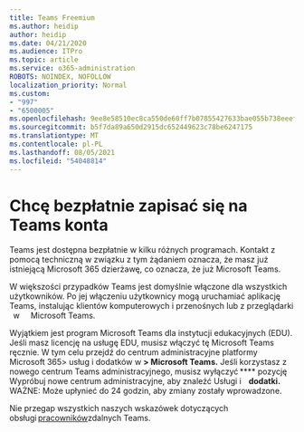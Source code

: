 ```yaml
---
title: Teams Freemium
ms.author: heidip
author: heidip
ms.date: 04/21/2020
ms.audience: ITPro
ms.topic: article
ms.service: o365-administration
ROBOTS: NOINDEX, NOFOLLOW
localization_priority: Normal
ms.custom:
- "997"
- "6500005"
ms.openlocfilehash: 9ee8e58510ec8ca550de60ff7b07855427633bae055b738eeef3e838edd7c609
ms.sourcegitcommit: b5f7da89a650d2915dc652449623c78be6247175
ms.translationtype: MT
ms.contentlocale: pl-PL
ms.lasthandoff: 08/05/2021
ms.locfileid: "54048814"
---
```

# <a name="id-like-to-sign-up-for-teams-for-free"></a>Chcę bezpłatnie zapisać się na Teams konta

Teams jest dostępna bezpłatnie w kilku różnych programach. Kontakt z pomocą techniczną w związku z tym żądaniem oznacza, że masz już istniejącą Microsoft 365 dzierżawę, co oznacza, że już Microsoft Teams.

W większości przypadków Teams jest domyślnie włączone dla wszystkich użytkowników. Po jej włączeniu użytkownicy mogą uruchamiać aplikację Teams, [](https://docs.microsoft.com/MicrosoftTeams/get-clients#desktop-client)instalując klientów komputerowych i przenośnych lub z przeglądarki   w [](https://docs.microsoft.com/MicrosoftTeams/get-clients#mobile-clients)  [](https://dos.microsoft.com/MicrosoftTeams/get-clients#web-client)   Microsoft Teams. [](https://www.microsoft.com/microsoft-teams/teams-for-work)

Wyjątkiem jest program Microsoft Teams dla instytucji edukacyjnych (EDU). Jeśli masz licencję na usługę EDU, musisz włączyć tę Microsoft Teams ręcznie. W tym celu przejdź do centrum administracyjne platformy Microsoft 365> usług i dodatków w **> Microsoft Teams.** Jeśli korzystasz z nowego centrum Teams administracyjnego, musisz wyłączyć **** pozycję Wypróbuj nowe centrum administracyjne, aby znaleźć Usługi i    **dodatki.** WAŻNE: Może upłynieć do 24 godzin, aby zmiany zostały wprowadzone.

Nie przegap wszystkich naszych wskazówek dotyczących obsługi [pracowników](https://docs.microsoft.com/MicrosoftTeams/support-remote-work-with-teams)zdalnych Teams.
